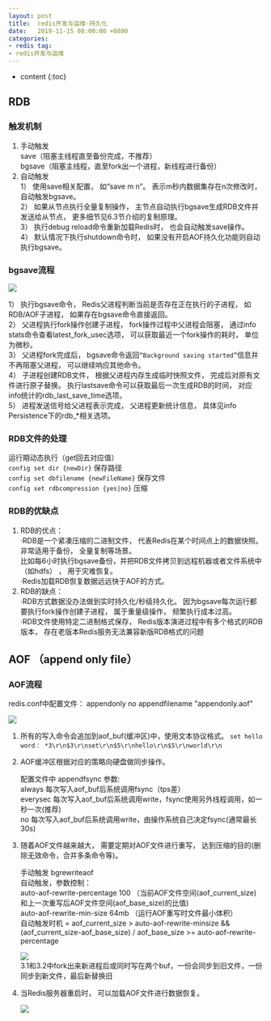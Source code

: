 ```yaml
---
layout: post
title:  redis开发与运维-持久化
date:   2019-11-15 08:00:00 +0800
categories: 
- redis tag:
- redis开发与运维
---
```


* content
{:toc}

## RDB

### 触发机制
1. 手动触发    
save（阻塞主线程直至备份完成，不推荐）   
bgsave（阻塞主线程，直至fork出一个进程，新线程进行备份）   
2. 自动触发   
1） 使用save相关配置， 如“save m n”。 表示m秒内数据集存在n次修改时， 自动触发bgsave。   
2） 如果从节点执行全量复制操作， 主节点自动执行bgsave生成RDB文件并发送给从节点， 更多细节见6.3节介绍的复制原理。   
3） 执行debug reload命令重新加载Redis时， 也会自动触发save操作。   
4） 默认情况下执行shutdown命令时， 如果没有开启AOF持久化功能则自动执行bgsave。   

### bgsave流程
![](/styles/images/other/redis/redis11.png)

1） 执行bgsave命令， Redis父进程判断当前是否存在正在执行的子进程， 如RDB/AOF子进程， 如果存在bgsave命令直接返回。   
2） 父进程执行fork操作创建子进程， fork操作过程中父进程会阻塞， 通过info stats命令查看latest_fork_usec选项， 可以获取最近一个fork操作的耗时， 单位为微秒。   
3） 父进程fork完成后， bgsave命令返回`“Background saving started”`信息并不再阻塞父进程， 可以继续响应其他命令。   
4） 子进程创建RDB文件， 根据父进程内存生成临时快照文件， 完成后对原有文件进行原子替换。 执行lastsave命令可以获取最后一次生成RDB的时间， 对应info统计的rdb_last_save_time选项。   
5） 进程发送信号给父进程表示完成， 父进程更新统计信息， 具体见info Persistence下的rdb_*相关选项。   

### RDB文件的处理
运行期动态执行（get回去对应值）   
`config set dir {newDir}` 保存路径   
`config set dbfilename {newFileName}` 保存文件    
`config set rdbcompression {yes|no}` 压缩   

### RDB的优缺点
1. RDB的优点：   
·RDB是一个紧凑压缩的二进制文件， 代表Redis在某个时间点上的数据快照。 非常适用于备份， 全量复制等场景。    
比如每6小时执行bgsave备份，并把RDB文件拷贝到远程机器或者文件系统中（如hdfs） ， 用于灾难恢复。   
·Redis加载RDB恢复数据远远快于AOF的方式。   
2. RDB的缺点：   
·RDB方式数据没办法做到实时持久化/秒级持久化。 因为bgsave每次运行都要执行fork操作创建子进程， 属于重量级操作， 频繁执行成本过高。   
·RDB文件使用特定二进制格式保存， Redis版本演进过程中有多个格式的RDB版本， 存在老版本Redis服务无法兼容新版RDB格式的问题   

## AOF （append only file）
### AOF流程
redis.conf中配置文件：
appendonly no
appendfilename "appendonly.aof"

![](/styles/images/other/redis/redis12.png)

1. 所有的写入命令会追加到aof_buf(缓冲区)中，使用文本协议格式。
``
set hello word：
*3\r\n$3\r\nset\r\n$5\r\nhello\r\n$5\r\nworld\r\n
``   
2. AOF缓冲区根据对应的策略向硬盘做同步操作。   

    配置文件中 appendfsync 参数:   
    always 每次写入aof_buf后系统调用fsync（tps差）   
    everysec 每次写入aof_buf后系统调用write，fsync使用另外线程调用，如一秒一次(推荐)   
    no 每次写入aof_buf后系统调用write，由操作系统自己决定fsync(通常最长30s)   
3. 随着AOF文件越来越大， 需要定期对AOF文件进行重写， 达到压缩的目的(删除无效命令，合并多条命令等)。   

    手动触发 bgrewriteaof   
    自动触发，参数控制：   
    auto-aof-rewrite-percentage 100 （当前AOF文件空间(aof_current_size)和上一次重写后AOF文件空间(aof_base_size)的比值)   
    auto-aof-rewrite-min-size 64mb （运行AOF重写时文件最小体积）   
    自动触发时机 = aof_current_size > auto-aof-rewrite-minsize && (aof_current_size-aof_base_size) / aof_base_size >= auto-aof-rewrite-percentage   
    
    ![](/styles/images/other/redis/redis13.png)   
    3.1和3.2中fork出来新进程后或同时写在两个buf，一份会同步到旧文件，一份同步到新文件，最后新替换旧   

4. 当Redis服务器重启时， 可以加载AOF文件进行数据恢复。   

    ![](/styles/images/other/redis/redis14.png)   
    